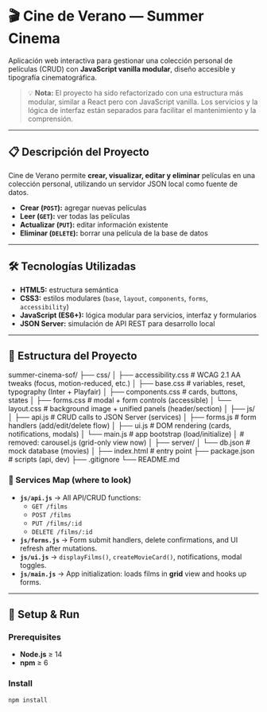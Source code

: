 # 🎬 Cine de Verano — Summer Cinema

Aplicación web interactiva para gestionar una colección personal de películas (CRUD) con **JavaScript vanilla modular**, diseño accesible y tipografía cinematográfica.

> 💡 **Nota:**
> El proyecto ha sido refactorizado con una estructura más modular, similar a React pero con JavaScript vanilla.
> Los servicios y la lógica de interfaz están separados para facilitar el mantenimiento y la comprensión.

---

## 📋 Descripción del Proyecto

Cine de Verano permite **crear, visualizar, editar y eliminar** películas en una colección personal, utilizando un servidor JSON local como fuente de datos.

* **Crear (`POST`):** agregar nuevas películas
* **Leer (`GET`):** ver todas las películas
* **Actualizar (`PUT`):** editar información existente
* **Eliminar (`DELETE`):** borrar una película de la base de datos

---

## 🛠️ Tecnologías Utilizadas

* **HTML5:** estructura semántica
* **CSS3:** estilos modulares (`base`, `layout`, `components`, `forms`, `accessibility`)
* **JavaScript (ES6+):** lógica modular para servicios, interfaz y formularios
* **JSON Server:** simulación de API REST para desarrollo local

---

## 📁 Estructura del Proyecto
summer-cinema-sof/
├── css/
│ ├── accessibility.css # WCAG 2.1 AA tweaks (focus, motion-reduced, etc.)
│ ├── base.css # variables, reset, typography (Inter + Playfair)
│ ├── components.css # cards, buttons, states
│ ├── forms.css # modal + form controls (accessible)
│ └── layout.css # background image + unified panels (header/section)
│
├── js/
│ ├── api.js # CRUD calls to JSON Server (services)
│ ├── forms.js # form handlers (add/edit/delete flow)
│ ├── ui.js # DOM rendering (cards, notifications, modals)
│ └── main.js # app bootstrap (load/initialize)
│ # removed: carousel.js (grid-only view now)
│
├── server/
│ └── db.json # mock database (movies)
│
├── index.html # entry point
├── package.json # scripts (api, dev)
├── .gitignore
└── README.md


### 🧭 Services Map (where to look)
- **`js/api.js`** → All API/CRUD functions:  
  - `GET /films`  
  - `POST /films`  
  - `PUT /films/:id`  
  - `DELETE /films/:id`
- **`js/forms.js`** → Form submit handlers, delete confirmations, and UI refresh after mutations.
- **`js/ui.js`** → `displayFilms()`, `createMovieCard()`, notifications, modal toggles.
- **`js/main.js`** → App initialization: loads films in **grid** view and hooks up forms.

---

## 🚀 Setup & Run

### Prerequisites
- **Node.js** ≥ 14
- **npm** ≥ 6

### Install
```bash
npm install

